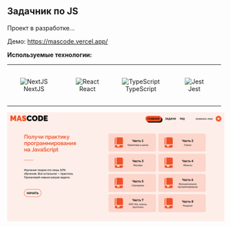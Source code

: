 ## Задачник по JS

Проект в разработке...

Демо: https://mascode.vercel.app/

**Используемые технологии:**

<table width='100%'>
  <tr>
    <td align="center" width="110" height="90"> 
      <img src="https://cdn.jsdelivr.net/gh/devicons/devicon/icons/nextjs/nextjs-original.svg"
      width="36" height="36" alt="NextJS" />
      <br>NextJS
    </td>
    <td align="center" width="110" height="90"> 
      <img src="https://cdn.jsdelivr.net/gh/devicons/devicon/icons/react/react-original.svg"
      width="36" height="36" alt="React" />
      <br>React
    </td>
    <td align="center" width="110" height="90">
      <img src="https://cdn.jsdelivr.net/gh/devicons/devicon/icons/typescript/typescript-original.svg"
      width="36" height="36" alt="TypeScript" />
      <br>TypeScript
    </td>
    <td align="center" width="110" height="90"> 
      <img src="https://cdn.jsdelivr.net/gh/devicons/devicon/icons/jest/jest-plain.svg"
      width="36" height="36" alt="Jest" />
      <br>Jest
    </td>
  </tr> 
</table>

![ScreenShot](https://github.com/vadyapan/mascode/blob/main/screenshot/screen.png)
